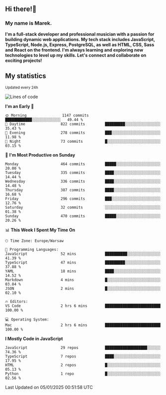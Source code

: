 ## Hi there!👋 ##
### My name is Marek. ###

**I'm a full-stack developer and professional musician with a passion for building dynamic web applications. My tech stack includes JavaScript, TypeScript, Node.js, Express, PostgreSQL, as well as HTML, CSS, Sass and React on the frontend. I'm always learning and exploring new technologies to level up my skills. Let's connect and collaborate on exciting projects!**

## My statistics ##
<sub>Updated every 24h</sub>
<!--START_SECTION:waka-->
![Lines of code](https://img.shields.io/badge/From%20Hello%20World%20I%27ve%20Written-86.4%20thousand%20lines%20of%20code-blue)

**I'm an Early 🐤** 

```text
🌞 Morning                1147 commits        ████████████░░░░░░░░░░░░░   49.44 % 
🌆 Daytime                822 commits         █████████░░░░░░░░░░░░░░░░   35.43 % 
🌃 Evening                278 commits         ███░░░░░░░░░░░░░░░░░░░░░░   11.98 % 
🌙 Night                  73 commits          █░░░░░░░░░░░░░░░░░░░░░░░░   03.15 % 
```
📅 **I'm Most Productive on Sunday** 

```text
Monday                   464 commits         █████░░░░░░░░░░░░░░░░░░░░   20.00 % 
Tuesday                  335 commits         ████░░░░░░░░░░░░░░░░░░░░░   14.44 % 
Wednesday                336 commits         ████░░░░░░░░░░░░░░░░░░░░░   14.48 % 
Thursday                 387 commits         ████░░░░░░░░░░░░░░░░░░░░░   16.68 % 
Friday                   296 commits         ███░░░░░░░░░░░░░░░░░░░░░░   12.76 % 
Saturday                 32 commits          ░░░░░░░░░░░░░░░░░░░░░░░░░   01.38 % 
Sunday                   470 commits         █████░░░░░░░░░░░░░░░░░░░░   20.26 % 
```


📊 **This Week I Spent My Time On** 

```text
🕑︎ Time Zone: Europe/Warsaw

💬 Programming Languages: 
JavaScript               52 mins             ██████████░░░░░░░░░░░░░░░   41.39 % 
TypeScript               47 mins             █████████░░░░░░░░░░░░░░░░   37.88 % 
YAML                     18 mins             ████░░░░░░░░░░░░░░░░░░░░░   14.52 % 
Markdown                 4 mins              █░░░░░░░░░░░░░░░░░░░░░░░░   03.84 % 
JSON                     2 mins              █░░░░░░░░░░░░░░░░░░░░░░░░   02.10 % 

🔥 Editors: 
VS Code                  2 hrs 6 mins        █████████████████████████   100.00 % 

💻 Operating System: 
Mac                      2 hrs 6 mins        █████████████████████████   100.00 % 
```

**I Mostly Code in JavaScript** 

```text
JavaScript               29 repos            ███████████████████░░░░░░   74.36 % 
TypeScript               7 repos             ████░░░░░░░░░░░░░░░░░░░░░   17.95 % 
HTML                     2 repos             █░░░░░░░░░░░░░░░░░░░░░░░░   05.13 % 
Python                   1 repo              █░░░░░░░░░░░░░░░░░░░░░░░░   02.56 % 
```




 Last Updated on 05/01/2025 00:51:58 UTC
<!--END_SECTION:waka-->

<!--
**MarekSax/MarekSax** is a ✨ _special_ ✨ repository because its `README.md` (this file) appears on your GitHub profile.

Here are some ideas to get you started:

- 🔭 I’m currently working on ...
- 🌱 I’m currently learning ...
- 👯 I’m looking to collaborate on ...
- 🤔 I’m looking for help with ...
- 💬 Ask me about ...
- 📫 How to reach me: ...
- 😄 Pronouns: ...
- ⚡ Fun fact: ...
-->
